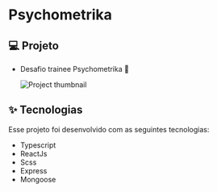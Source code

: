 # Psychometrika

<h2>💻 Projeto</h2>

  - Desafio trainee Psychometrika :rocket:

    ![Project thumbnail](https://user-images.githubusercontent.com/63478331/127784585-a282f1fb-1909-4733-9def-04b88f57a820.png)
  

<h2>✨ Tecnologias</h2>
<p>Esse projeto foi desenvolvido com as seguintes tecnologias:</p>

   - Typescript
   - ReactJs
   - Scss
   - Express
   - Mongoose
